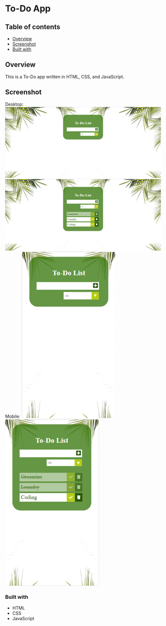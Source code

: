 # To-Do App


## Table of contents

- [Overview](#overview)
- [Screenshot](#screenshot)
- [Built with](#built-with)


## Overview
   This is a To-Do app written in HTML, CSS, and JavaScript.
## Screenshot

Desktop:
![](Images\Screenshot_1.png)
![](Images\Screenshot_2.png)
Mobile:
![](Images\Screenshot_3.png)
![](Images\Screenshot_4.png)


### Built with
- HTML
- CSS
- JavaScript
